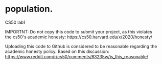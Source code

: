 # population.

CS50 lab1

IMPORTNT: Do not copy this code to submit your project, as this violates the cs50's academic honesty: https://cs50.harvard.edu/x/2020/honesty/

Uploading this code to Github is considered to be reasonable regarding the academic honesty policy. Based on this discussion: https://www.reddit.com/r/cs50/comments/63235w/is_this_reasonable/
